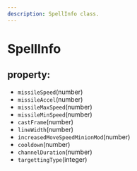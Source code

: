 ```yaml
---
description: SpellInfo class.
---
```


# SpellInfo

## property:

* `missileSpeed`\(number\)
* `missileAccel`\(number\)
* `missileMaxSpeed`\(number\)
* `missileMinSpeed`\(number\)
* `castFrame`\(number\)
* `lineWidth`\(number\)
* `increasedMoveSpeedMinionMod`\(number\)
* `cooldown`\(number\)
* `channelDuration`\(number\)
* `targettingType`\(integer\)

